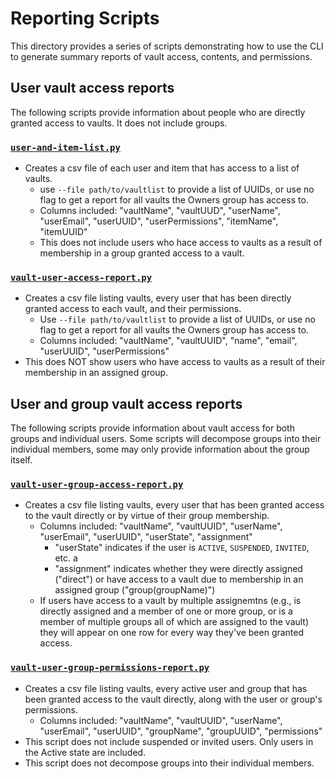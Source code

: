 # Reporting Scripts

This directory provides a series of scripts demonstrating how to use the CLI to generate summary reports of vault access, contents, and permissions.

## User vault access reports
The following scripts provide information about people who are directly granted access to vaults. It does not include groups.  

### [`user-and-item-list.py`](./user-and-item-list.py)

- Creates a csv file of each user and item that has access to a list of vaults.
  - use `--file path/to/vaultlist` to provide a list of UUIDs, or use no flag to get a report for all vaults the Owners group has access to.
  - Columns included: "vaultName", "vaultUUD", "userName", "userEmail", "userUUID", "userPermissions", "itemName", "itemUUID"
  - This does not include users who hace access to vaults as a result of membership in a group granted access to a vault. 

### [`vault-user-access-report.py`](./vault-user-access-report.py)

- Creates a csv file listing vaults, every user that has been directly granted access to each vault, and their permissions.
  - Use `--file path/to/vaultlist` to provide a list of UUIDs, or use no flag to get a report for all vaults the Owners group has access to.
  - Columns included: "vaultName", "vaultUUID", "name", "email", "userUUID", "userPermissions"
- This does NOT show users who have access to vaults as a result of their membership in an assigned group.


## User and group vault access reports
The following scripts provide information about vault access for both groups and individual users. Some scripts will decompose groups into their individual members, some may only provide information about the group itself.

### [`vault-user-group-access-report.py`](./vault-user-group-access-report.py)

- Creates a csv file listing vaults, every user that has been granted access to the vault directly or by virtue of their group membership.
  - Columns included: "vaultName", "vaultUUID", "userName", "userEmail", "userUUID", "userState", "assignment"
    - "userState" indicates if the user is `ACTIVE`, `SUSPENDED`, `INVITED`, etc. a
    - "assignment" indicates whether they were directly assigned ("direct") or have access to a vault due to membership in an assigned group ("group(groupName)")
  - If users have access to a vault by multiple assignemtns (e.g., is directly assigned and a member of one or more group, or is a member of multiple groups all of which are assigned to the vault) they will appear on one row for every way they've been granted access. 

### [`vault-user-group-permissions-report.py`](./vault-user-group-permissions-report.py)
- Creates a csv file listing vaults, every active user and group that has been granted access to the vault directly, along with the user or group's permissions.
  - Columns included: "vaultName",	"vaultUUID",	"userName",	"userEmail",	"userUUID",	"groupName",	"groupUUID",	"permissions"
- This script does not include suspended or invited users. Only users in the Active state are included. 
- This script does not decompose groups into their individual members. 
